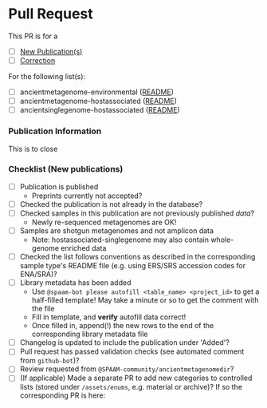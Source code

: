 # Pull Request

This PR is for a

- [ ] [New Publication(s)](#new-publication)
- [ ] [Correction](#correction)

For the following list(s):

- [ ] ancientmetagenome-environmental ([README](https://github.com/SPAAM-workshop/AncientMetagenomeDir/tree/master/ancientmetagenome-environmental))
- [ ] ancientmetagenome-hostassociated ([README](https://github.com/SPAAM-workshop/AncientMetagenomeDir/tree/master/ancientmetagenome-hostassociated))
- [ ] ancientsinglegenome-hostassociated ([README](https://github.com/SPAAM-workshop/AncientMetagenomeDir/tree/master/ancientsinglegenome-hostassociated))

### Publication Information

This is to close <!-- REPLACE this comment (including the < > symbols) with a hashtag and the corresponding issue number here, e.g. #10 -->

### Checklist (New publications)

- [ ] Publication is published
  - Preprints currently not accepted?
- [ ] Checked the publication is not already in the database?
- [ ] Checked samples in this publication are not previously published _data_?
  - Newly re-sequenced metagenomes are OK!
- [ ] Samples are shotgun metagenomes and not amplicon data
  - Note: hostassociated-singlegenome may also contain whole-genome enriched data
- [ ] Checked the list follows conventions as described in the corresponding sample type's README file (e.g. using ERS/SRS accession codes for ENA/SRA)?
- [ ] Library metadata has been added
  - Use `@spaam-bot please autofill <table_name> <project_id>` to get a half-filled template! May take a minute or so to get the comment with the file
  - Fill in template, and **verify** autofill data correct!
  - Once filled in, append(!) the new rows to the end of the corresponding library metadata file
- [ ] Changelog is updated to include the publication under 'Added'?
- [ ] Pull request has passed validation checks (see automated comment from `github-bot`)?
- [ ] Review requested from `@SPAAM-community/ancientmetagenomedir`?
- [ ] (If applicable) Made a separate PR to add new categories to controlled lists (stored under `/assets/enums`, e.g. material or archive)? If so the corresponding PR is here: <!-- REPLACE this comment  (including the < > symbols) with that PR -->
